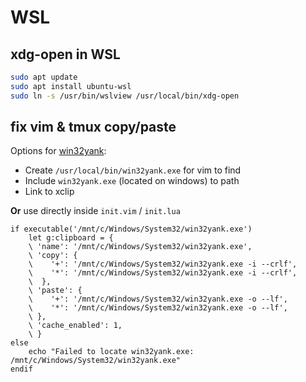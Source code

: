# WSL

## xdg-open in WSL
```bash
sudo apt update
sudo apt install ubuntu-wsl
sudo ln -s /usr/bin/wslview /usr/local/bin/xdg-open
```

## fix vim & tmux copy/paste
Options for [win32yank](https://github.com/equalsraf/win32yank):
- Create `/usr/local/bin/win32yank.exe` for vim to find
- Include `win32yank.exe` (located on windows) to path
- Link to xclip

**Or** use directly inside `init.vim` / `init.lua`
```vim
if executable('/mnt/c/Windows/System32/win32yank.exe')
    let g:clipboard = {
    \ 'name': '/mnt/c/Windows/System32/win32yank.exe',
    \ 'copy': {
    \    '+': '/mnt/c/Windows/System32/win32yank.exe -i --crlf',
    \    '*': '/mnt/c/Windows/System32/win32yank.exe -i --crlf',
    \  },
    \ 'paste': {
    \    '+': '/mnt/c/Windows/System32/win32yank.exe -o --lf',
    \    '*': '/mnt/c/Windows/System32/win32yank.exe -o --lf',
    \ },
    \ 'cache_enabled': 1,
    \ }
else
    echo "Failed to locate win32yank.exe: /mnt/c/Windows/System32/win32yank.exe"
endif
```
